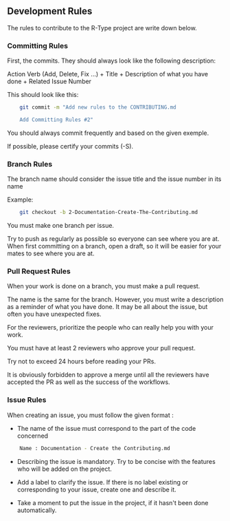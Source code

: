 ## Development Rules

The rules to contribute to the R-Type project are write down below.

### Committing Rules

First, the commits. They should always look like the following description:

Action Verb (Add, Delete, Fix ...) + Title + Description of what you have done + Related Issue Number

This should look like this:

```bash
    git commit -m "Add new rules to the CONTRIBUTING.md

    Add Committing Rules #2"
```

You should always commit frequently and based on the given exemple.

If possible, please certify your commits (-S).

### Branch Rules

The branch name should consider the issue title and the issue number in its name

Example:

```bash
    git checkout -b 2-Documentation-Create-The-Contributing.md
```

You must make one branch per issue.

Try to push as regularly as possible so everyone can see where you are at.
When first committing on a branch, open a draft, so it will be easier for your mates to see where you are at.


### Pull Request Rules

When your work is done on a branch, you must make a pull request.

The name is the same for the branch.
However, you must write a description as a reminder of what you have done.
It may be all about the issue, but often you have unexpected fixes.

For the reviewers, prioritize the people who can really help you with your work.

You must have at least 2 reviewers who approve your pull request.

Try not to exceed 24 hours before reading your PRs.

It is obviously forbidden to approve a merge until all the reviewers have accepted the PR as well as the success of the workflows.

### Issue Rules

When creating an issue, you must follow the given format :

* The name of the issue must correspond to the part of the code concerned

```bash
    Name : Documentation - Create the Contributing.md
```

* Describing the issue is mandatory. Try to be concise with the features who will be added on the project.

* Add a label to clarify the issue. If there is no label existing or corresponding to your issue, create one and describe it.

* Take a moment to put the issue in the project, if it hasn't been done automatically.